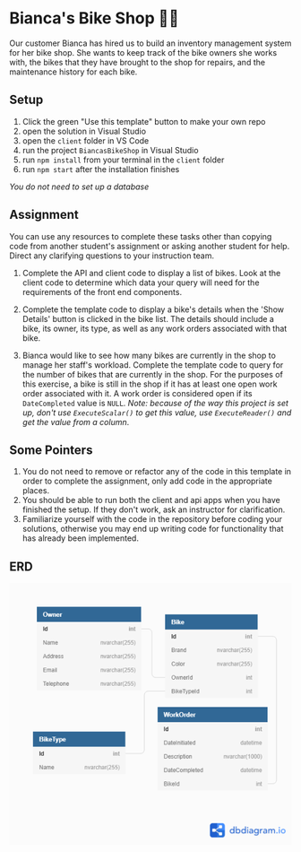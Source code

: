 # Bianca's Bike Shop 🚴‍♂️
Our customer Bianca has hired us to build an inventory management system for her bike shop. She wants to keep track of the bike owners she works with, the bikes that they have brought to the shop for repairs, and the maintenance history for each bike. 

## Setup
1. Click the green "Use this template" button to make your own repo
1. open the solution in Visual Studio
1. open the `client` folder in VS Code
1. run the project `BiancasBikeShop` in Visual Studio
1. run `npm install` from your terminal in the `client` folder
1. run `npm start` after the installation finishes

_You do not need to set up a database_

## Assignment
You can use any resources to complete these tasks other than copying code from another student's assignment or asking another student for help. Direct any clarifying questions to your instruction team. 
1. Complete the API and client code to display a list of bikes. Look at the client code to determine which data your query will need for the requirements of the front end components.

1. Complete the template code to display a bike's details when the 'Show Details' button is clicked in the bike list. The details should include a bike, its owner, its type, as well as any work orders associated with that bike. 

1. Bianca would like to see how many bikes are currently in the shop to manage her staff's workload. Complete the template code to query for the number of bikes that are currently in the shop. For the purposes of this exercise, a bike is still in the shop if it has at least one open work order associated with it. A work order is considered open if its `DateCompleted` value is `NULL`. _Note: because of the way this project is set up, don't use `ExecuteScalar()` to get this value, use `ExecuteReader()` and get the value from a column_. 

## Some Pointers
1. You do not need to remove or refactor any of the code in this template in order to complete the assignment, only add code in the appropriate places.
1. You should be able to run both the client and api apps when you have finished the setup. If they don't work, ask an instructor for clarification.  
1. Familiarize yourself with the code in the repository before coding your solutions, otherwise you may end up writing code for functionality that has already been implemented. 

## ERD
![ERD](./BiancasBikeShop.png)
